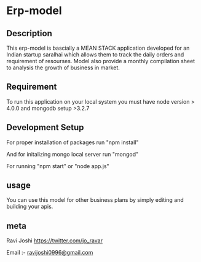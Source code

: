 # Erp-model

## Description
This erp-model is bascially a MEAN STACK application developed for an Indian startup saralhai which allows them to track the daily orders and requirement of resourses.
Model also provide a monthly compilation sheet to analysis the growth of business in market.



## Requirement 
To run this application on your local system you must have
node version > 4.0.0 and mongodb setup >3.2.7

## Development Setup
For proper installation of packages run "npm install"

And for initalizing mongo local server run "mongod"

For running "npm start" or "node app.js"

## usage
You can use this model for other business plans by simply editing and building your apis.

## meta
Ravi Joshi
https://twitter.com/jo_ravar


Email :- ravijoshi0996@gmail.com


